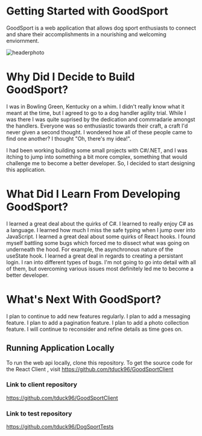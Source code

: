 ﻿# Getting Started with GoodSport

GoodSport is a web application that allows dog sport enthusiasts to connect and share their accomplishments in a nourishing and welcoming enviornment. 

<img src = https://res.cloudinary.com/dx58mbwcg/image/upload/v1668296582/Screen_Shot_2022-11-12_at_5.41.53_PM_w12jhz.png alt = 'headerphoto'>

# Why Did I Decide to Build GoodSport? 
I was in Bowling Green, Kentucky on a whim. I didn't really know what it meant at the time, but I agreed to go to a dog handler agility trial. While I was there I was quite suprised by the dedication and commradarie amongst the handlers. Everyone was so enthusiastic towards their craft, a craft I'd never given a second thought. I wondered how all of these people came to find one another?  I thought "Oh, there's my idea!". 

I had been working building some small projects with C#/.NET, and I was itching to jump into something a bit more complex, something that would challenge me to become a better developer. So, I decided to start designing this application. 

# What Did I Learn From Developing GoodSport?

I learned a great deal about the quirks of C#. I learned to really enjoy C# as a language. I learned how much I miss the safe typing when I jump over into JavaScript.  I learned a great deal about some quirks of React hooks. I found myself battling some bugs which forced me to dissect what was going on underneath the hood. For example, the asynchronous nature of the useState hook. I learned a great deal in regards to creating a persistant login. I ran into different types of bugs. I'm not going to go into detail with all of them, but overcoming various issues most definitely led me to become a better developer. 

# What's Next With GoodSport?

I plan to continue to add new features regularly. I plan to add a messaging feature. I plan to add a pagination feature. I plan to add a photo collection feature. I will continue to reconsider and refine details as time goes on.

## Running Application Locally 

To run the web api locally, clone this repository. 
To get the source code for the React Client , visit https://github.com/tduck96/GoodSportClient

### Link to client repository 
https://github.com/tduck96/GoodSportClient

### Link to test repository
https://github.com/tduck96/DogSportTests
